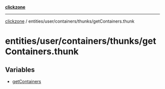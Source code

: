 [**clickzone**](../../../../../README.md)

***

[clickzone](../../../../../README.md) / entities/user/containers/thunks/getContainers.thunk

# entities/user/containers/thunks/getContainers.thunk

## Variables

- [getContainers](variables/getContainers.md)

